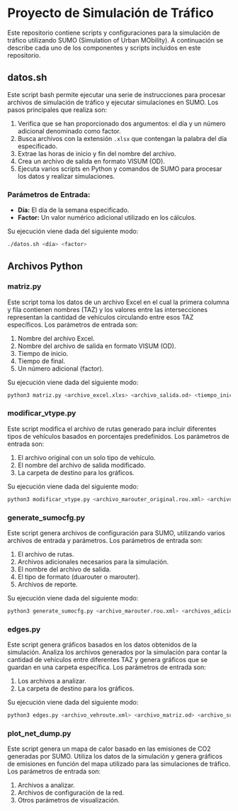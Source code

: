# Proyecto de Simulación de Tráfico

Este repositorio contiene scripts y configuraciones para la simulación de tráfico utilizando SUMO (Simulation of Urban MObility). A continuación se describe cada uno de los componentes y scripts incluidos en este repositorio.

## datos.sh

Este script bash permite ejecutar una serie de instrucciones para procesar archivos de simulación de tráfico y ejecutar simulaciones en SUMO. Los pasos principales que realiza son:

1. Verifica que se han proporcionado dos argumentos: el día y un número adicional denominado como factor.
2. Busca archivos con la extensión `.xlsx` que contengan la palabra del día especificado.
3. Extrae las horas de inicio y fin del nombre del archivo.
4. Crea un archivo de salida en formato VISUM (OD).
5. Ejecuta varios scripts en Python y comandos de SUMO para procesar los datos y realizar simulaciones.

### Parámetros de Entrada:
- **Día:** El día de la semana especificado.
- **Factor:** Un valor numérico adicional utilizado en los cálculos.

Su ejecución viene dada del siguiente modo:
```bash
./datos.sh <día> <factor>
```
## Archivos Python

### matriz.py

Este script toma los datos de un archivo Excel en el cual la primera columna y fila contienen nombres (TAZ) y los valores entre las intersecciones representan la cantidad de vehículos circulando entre esos TAZ específicos. Los parámetros de entrada son:
1. Nombre del archivo Excel.
2. Nombre del archivo de salida en formato VISUM (OD).
3. Tiempo de inicio.
4. Tiempo de final.
5. Un número adicional (factor).

Su ejecución viene dada del siguiente modo:
```bash
python3 matriz.py <archivo_excel.xlxs> <archivo_salida.od> <tiempo_inicio_simulacion> <tiempo_final_simulacion> <factor>
```

### modificar_vtype.py

Este script modifica el archivo de rutas generado para incluir diferentes tipos de vehículos basados en porcentajes predefinidos. Los parámetros de entrada son:
1. El archivo original con un solo tipo de vehículo.
2. El nombre del archivo de salida modificado.
3. La carpeta de destino para los gráficos.

Su ejecución viene dada del siguiente modo:
```bash
python3 modificar_vtype.py <archivo_marouter_original.rou.xml> <archivo_salida_marouter_modificado.rou.xml> <carpeta_salida_figuras_resultados_cambios>
```

### generate_sumocfg.py

Este script genera archivos de configuración para SUMO, utilizando varios archivos de entrada y parámetros. Los parámetros de entrada son:
1. El archivo de rutas.
2. Archivos adicionales necesarios para la simulación.
3. El nombre del archivo de salida.
4. El tipo de formato (duarouter o marouter).
5. Archivos de reporte.

Su ejecución viene dada del siguiente modo:
```bash
python3 generate_sumocfg.py <archivo_marouter.rou.xml> <archivos_adicionales> <archivo_sumocfg> <archivo_entrada_edgeData.xml> <archivo_salida_edgeData.xml> <tiempo_inicio_simulacion> <tiempo_final_simulacion>
```

### edges.py

Este script genera gráficos basados en los datos obtenidos de la simulación. Analiza los archivos generados por la simulación para contar la cantidad de vehículos entre diferentes TAZ y genera gráficos que se guardan en una carpeta específica. Los parámetros de entrada son:
1. Los archivos a analizar.
2. La carpeta de destino para los gráficos.

Su ejecución viene dada del siguiente modo:
```bash
python3 edges.py <archivo_vehroute.xml> <archivo_matriz.od> <archivo_summary.xml> <carpeta_salida_de_resutados_graficos>
```

### plot_net_dump.py

Este script genera un mapa de calor basado en las emisiones de CO2 generadas por SUMO. Utiliza los datos de la simulación y genera gráficos de emisiones en función del mapa utilizado para las simulaciones de tráfico. Los parámetros de entrada son:
1. Archivos a analizar.
2. Archivos de configuración de la red.
3. Otros parámetros de visualización.
